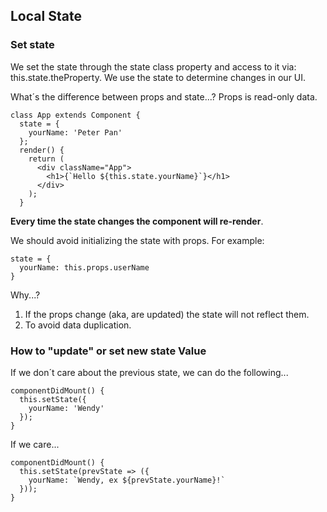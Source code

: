 ## Local State

### Set state

We set the state through the state class property and access to it via: this.state.theProperty.
We use the state to determine changes in our UI.

What´s the difference between props and state...?
Props is read-only data.

```
class App extends Component {
  state = {
    yourName: 'Peter Pan'
  };
  render() {
    return (
      <div className="App">
        <h1>{`Hello ${this.state.yourName}`}</h1>
      </div>
    );
  }
```

<!--
TODO: Explain template literals
-->

**Every time the state changes the component will re-render**.

We should avoid initializing the state with props.
For example:

```
state = {
  yourName: this.props.userName
}
```

Why...?

1. If the props change (aka, are updated) the state will not reflect them.
2. To avoid data duplication.

### How to "update" or set new state Value

If we don´t care about the previous state, we can do the following...

```
componentDidMount() {
  this.setState({
    yourName: 'Wendy'
  });
}
```

If we care...

```
componentDidMount() {
  this.setState(prevState => ({
    yourName: `Wendy, ex ${prevState.yourName}!`
  }));
}
```
